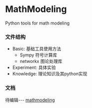 # MathModeling
Python tools for math modeling
### 文件结构
- Basic: 基础工具使用方法
  - Sympy
    符号计算库
  - networkx
    图论处理库
- Experiment: 具体实验
- Knowledge: 理论知识及其python实现

### 文档
待编辑---
[mathmodeling](https://mathmodeling.readthedocs.io/en/latest/)
